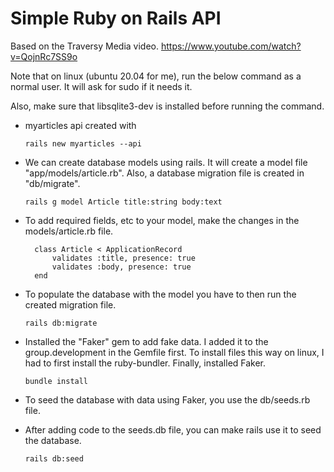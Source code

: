 # Simple Ruby on Rails API

Based on the Traversy Media video.  <https://www.youtube.com/watch?v=QojnRc7SS9o>

Note that on linux (ubuntu 20.04 for me), run the below command as a normal user.  It will ask for sudo if it needs it.

Also, make sure that libsqlite3-dev is installed before running the command.

* myarticles api created with

      rails new myarticles --api

* We can create database models using rails.  It will create a model file "app/models/article.rb".  Also, a database migration file is created in "db/migrate".

      rails g model Article title:string body:text

* To add required fields, etc to your model, make the changes in the models/article.rb file.

        class Article < ApplicationRecord
            validates :title, presence: true
            validates :body, presence: true
        end

* To populate the database with the model you have to then run the created migration file.

      rails db:migrate

* Installed the "Faker" gem to add fake data.  I added it to the group.development in the Gemfile first. To install files this way on linux, I had to first install the ruby-bundler.  Finally, installed Faker.

      bundle install

* To seed the database with data using Faker, you use the db/seeds.rb file.
* After adding code to the seeds.db file, you can make rails use it to seed the database.

      rails db:seed
